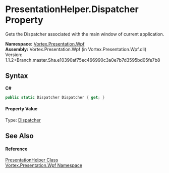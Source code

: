 # PresentationHelper.Dispatcher Property 
 

Gets the Dispatcher associated with the main window of current application.

**Namespace:**&nbsp;<a href="N_Vortex_Presentation_Wpf.md">Vortex.Presentation.Wpf</a><br />**Assembly:**&nbsp;Vortex.Presentation.Wpf (in Vortex.Presentation.Wpf.dll) Version: 1.1.2+Branch.master.Sha.e10390af75ec466990c3a0e7b7d3595bd05fe7b8

## Syntax

**C#**<br />
``` C#
public static Dispatcher Dispatcher { get; }
```


#### Property Value
Type: <a href="http://msdn2.microsoft.com/en-us/library/ms615907" target="_blank">Dispatcher</a>

## See Also


#### Reference
<a href="T_Vortex_Presentation_Wpf_PresentationHelper.md">PresentationHelper Class</a><br /><a href="N_Vortex_Presentation_Wpf.md">Vortex.Presentation.Wpf Namespace</a><br />